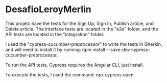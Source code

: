# DesafioLeroyMerlin

This projetc have the tests for the Sign Up, Sign In, Publish article, and Delete article. The interface tests are located in the "e2e" folder, and the API tests are located in the "integration" folder.

I used the "cypress-cucumber-preprocessor" to write the tests in Gherkin, and will need to install it by running: npm install --save-dev cypress-cucumber-preprocessor.

To run the API tests, Cypress requires the Angular CLI, just install.

To execute the tests, I used the command: npx cypress open.
